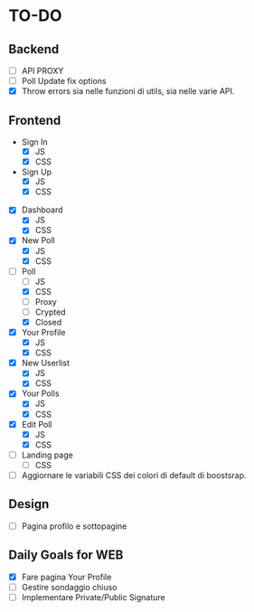 # TO-DO

## Backend

- [ ] API PROXY
- [ ] Poll Update fix options
- [X] Throw errors sia nelle funzioni di utils, sia nelle varie API.

## Frontend

- Sign In
  - [x] JS
  - [x] CSS
- Sign Up
  - [x] JS
  - [x] CSS
- [X] Dashboard
  - [X] JS
  - [x] CSS
- [x] New Poll
  - [x] JS
  - [x] CSS
- [ ] Poll
  - [ ] JS
  - [x] CSS
  - [ ] Proxy
  - [ ] Crypted
  - [X] Closed
- [X] Your Profile
  - [X] JS
  - [X] CSS
- [x] New Userlist
  - [x] JS
  - [x] CSS
- [X] Your Polls
  - [X] JS
  - [X] CSS
- [X] Edit Poll
  - [X] JS
  - [x] CSS
- [ ] Landing page
  - [ ] CSS
- [ ] Aggiornare le variabili CSS dei colori di default di boostsrap.

## Design

- [ ] Pagina profilo e sottopagine

## Daily Goals for WEB

- [X] Fare pagina Your Profile
- [ ] Gestire sondaggio chiuso
- [ ] Implementare Private/Public Signature
